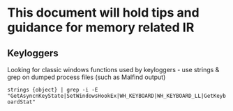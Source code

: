 # This document will hold tips and guidance for memory related IR

## Keyloggers
Looking for classic windows functions used by keyloggers - use strings & grep on dumped process files (such as Malfind output)


```strings {object} | grep -i -E "GetAsyncnKeyState|SetWindowsHookEx|WH_KEYBOARD|WH_KEYBOARD_LL|GetKeyboardStat"```


